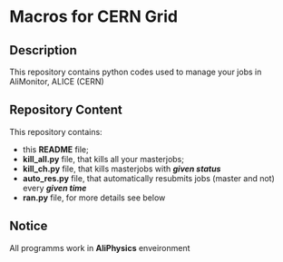 # Macros for CERN Grid
## Description
This repository contains python codes used to manage your jobs in AliMonitor, ALICE (CERN)
## Repository Content
This repository contains:
* this __README__ file;
* __kill_all.py__ file, that kills all your masterjobs;
* __kill_ch.py__ file, that kills masterjobs with ___given status___
* __auto_res.py__ file, that automatically resubmits jobs (master and not) every ___given time___
* __ran.py__ file, for more details see below
## Notice
All programms work in __AliPhysics__ enveironment
